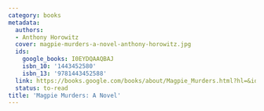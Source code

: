 ```yaml
---
category: books
metadata:
  authors:
  - Anthony Horowitz
  cover: magpie-murders-a-novel-anthony-horowitz.jpg
  ids:
    google_books: I0EYDQAAQBAJ
    isbn_10: '1443452580'
    isbn_13: '9781443452588'
  link: https://books.google.com/books/about/Magpie_Murders.html?hl=&id=I0EYDQAAQBAJ
  status: to-read
title: 'Magpie Murders: A Novel'
---
```

